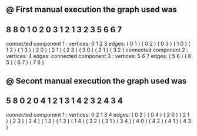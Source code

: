 @ First manual execution
the graph used was
----
8 8 
0 1 
0 2 
0 3
1 2
1 3
2 3
5 6
6 7 
----
connected component 1 : 
vertices: 0  1  2  3
edges: ( 0  1 ) ( 0  2 ) ( 0  3 ) ( 1  0 ) ( 1  2 ) ( 1  3 ) ( 2  0 ) ( 2  1 ) ( 2  3 ) ( 3  0 ) ( 3  1 ) ( 3  2 )
connected component 2 :
vertices: 4
edges:
connected component 3 :
vertices: 5  6  7
edges: ( 5  6 ) ( 6  5 ) ( 6  7 ) ( 7  6 )


@ Secont manual execution
the graph used was
----
5 8
0 2
0 4
1 2
1 3
1 4
2 3
2 4
3 4
----
connected component 1 : 
vertices: 0  2  1  3  4
edges: ( 0  2 ) ( 0  4 ) ( 2  0 ) ( 2  1 ) ( 2  3 ) ( 2  4 ) ( 1  2 ) ( 1  3 ) ( 1  4 ) ( 3  2 ) ( 3  1 ) ( 3  4 ) ( 4  0 ) ( 4  2 ) ( 4  1 ) ( 4  3 )